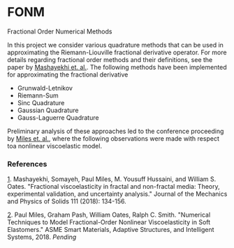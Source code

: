# FONM

Fractional Order Numerical Methods

In this project we consider various quadrature methods that can be used in approximating the Riemann-Liouville fractional derivative operator.  For more details regarding fractional order methods and their definitions, see the paper by [Mashayekhi et. al.](1).  The following methods have been implemented for approximating the fractional derivative

- Grunwald-Letnikov
- Riemann-Sum
- Sinc Quadrature
- Gaussian Quadrature
- Gauss-Laguerre Quadrature

Preliminary analysis of these approaches led to the conference proceeding by [Miles et. al.](2), where the following observations were made with respect toa  nonlinear viscoelastic model.

### References
[1](https://www.sciencedirect.com/science/article/pii/S0022509617304428). Mashayekhi, Somayeh, Paul Miles, M. Yousuff Hussaini, and William S. Oates. "Fractional viscoelasticity in fractal and non-fractal media: Theory, experimental validation, and uncertainty analysis." Journal of the Mechanics and Physics of Solids 111 (2018): 134-156.

[2](). Paul Miles, Graham Pash, William Oates, Ralph C. Smith. "Numerical Techniques to Model Fractional-Order Nonlinear Viscoelasticity in Soft Elastomers." ASME Smart Materials, Adaptive Structures, and Intelligent Systems, 2018.  _Pending_
